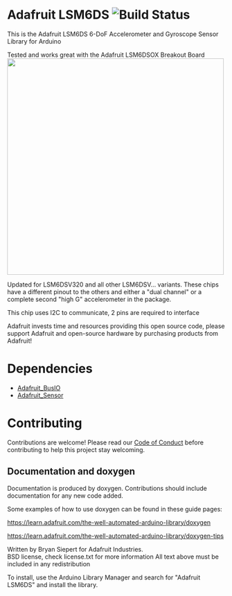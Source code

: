 # Adafruit LSM6DS ![Build Status](https://github.com/adafruit/Adafruit_LSM6DS/workflows/Arduino%20Library%20CI/badge.svg)

This is the Adafruit LSM6DS 6-DoF Accelerometer and Gyroscope Sensor Library for Arduino

Tested and works great with the Adafruit LSM6DSOX Breakout Board 
[<img src="assets/board.jpg?raw=true" width="500px">](https://www.adafruit.com/products/4438)

Updated for LSM6DSV320 and all other LSM6DSV... variants. These chips have a different pinout to the others
and either a "dual channel" or a complete second "high G" accelerometer in the package.

This chip uses I2C to communicate, 2 pins are required to interface

Adafruit invests time and resources providing this open source code, please support Adafruit and open-source hardware by purchasing products from Adafruit!

# Dependencies
* [Adafruit_BusIO](https://github.com/adafruit/Adafruit_BusIO)
* [Adafruit_Sensor](https://github.com/adafruit/Adafruit_Sensor)

# Contributing

Contributions are welcome! Please read our [Code of Conduct](https://github.com/adafruit/Adafruit_LSM6DSOX/blob/master/CODE_OF_CONDUCT.md>)
before contributing to help this project stay welcoming.

## Documentation and doxygen
Documentation is produced by doxygen. Contributions should include documentation for any new code added.

Some examples of how to use doxygen can be found in these guide pages:

https://learn.adafruit.com/the-well-automated-arduino-library/doxygen

https://learn.adafruit.com/the-well-automated-arduino-library/doxygen-tips

Written by Bryan Siepert for Adafruit Industries.  
BSD license, check license.txt for more information
All text above must be included in any redistribution

To install, use the Arduino Library Manager and search for "Adafruit LSM6DS" and install the library.
